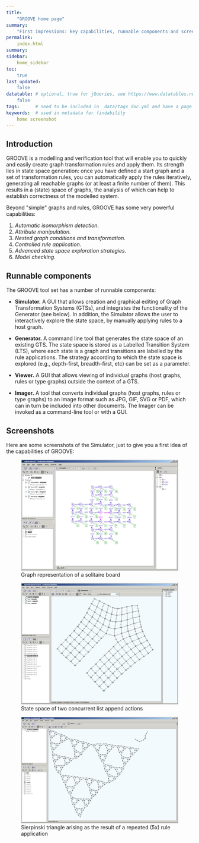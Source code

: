 ```yaml
---
title:
    "GROOVE home page"
summary:
    "First impressions: key capabilities, runnable components and screenshots"
permalink:
    index.html
summary:
sidebar:
    home_sidebar
toc: 
    true
last_updated:
    false
datatable: # optional, true for jQueries, see https://www.datatables.net/
    false
tags:      # need to be included in _data/tags_doc.yml and have a page in tags/
keywords:  # used in metadata for findability
    home screenshot
---
```


## Introduction

GROOVE is a modelling and verification tool that will enable you to quickly and easily create graph transformation rules and apply them.
Its strength lies in state space generation: once you have defined a start graph and a set of transformation
rules, you can automatically apply the rules iteratively, generating all reachable graphs (or at least a finite
number of them). This results in a (state) space of graphs, the analysis of which can help to establish correctness of the modelled system.

Beyond "simple" graphs and rules, GROOVE has some very powerful capabilities:

1. _Automatic isomorphism detection._
2. _Attribute manipulation._
3. _Nested graph conditions and transformation._
4. _Controlled rule application._
5. _Advanced state space exploration strategies._
6. _Model checking._

## <a name="runnable">Runnable components</a>

The GROOVE tool set has a number of runnable components:

- **Simulator.** A GUI that allows creation and graphical editing of Graph Transformation Systems (GTSs), and integrates the functionality of the Generator (see below). In addition, the Simulator allows the user to interactively explore the state space, by manually applying rules to a host graph.

- **Generator.** A command line tool that generates the state space of an existing GTS. The state space is stored as a Labelled Transition System (LTS), where each state is a graph and transitions are labelled by the rule applications. The strategy according to which the state space is explored (e.g., depth-first, breadth-first, etc) can be set as a parameter.

- **Viewer.** A GUI that allows viewing of individual graphs (host graphs, rules or type graphs) outside the context of a GTS.

- **Imager.** A tool that converts individual graphs (host graphs, rules or type graphs) to an image format such as JPG, GIF, SVG or PDF, which can in turn be included into other documents. The Imager can be invoked as a command-line tool or with a GUI.

<!--- Not available right now
    Model Checker. A command line tool that checks if properties expressed in CTL temporal logic hold in a state space model produced by the Generator.
--->

## <a name="screenshots">Screenshots</a>

Here are some screenshots of the Simulator, just to give you a first idea of the capabilities of GROOVE:

<figure>
    <img src="/images/solitaire.png"
         alt="Game board for solitaire">
    <figcaption>Graph representation of a solitaire board</figcaption>
</figure>

<figure>
    <img src="/images/append.png"
         alt="State space of concurrent list append">
    <figcaption>State space of two concurrent list append actions</figcaption>
</figure>

<figure>
    <img src="/images/sierpinski-5.png"
         alt="Sierpinski triangle, 5th iteration">
    <figcaption>Sierpinski triangle arising as the result of a repeated (5x) rule application</figcaption>
</figure>
